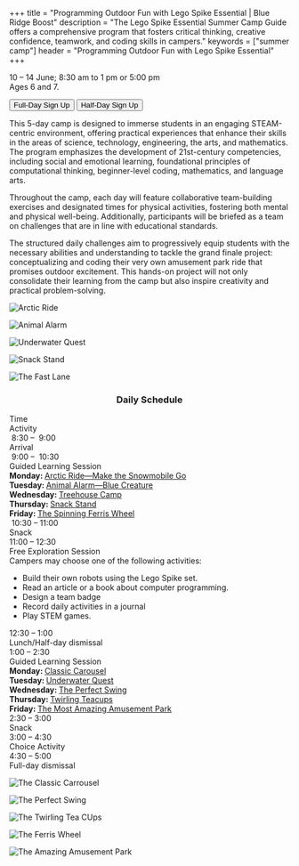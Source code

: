 +++
title = "Programming Outdoor Fun with Lego Spike Essential | Blue Ridge Boost"
description = "The Lego Spike Essential Summer Camp Guide offers a comprehensive program that fosters critical thinking, creative confidence, teamwork, and coding skills in campers."
keywords = ["summer camp"]
header = "Programming Outdoor Fun with Lego Spike Essential"
+++

<p></p>

<div class="container">
    <div class="row pb-1">
        <div class="col-4">
            <p></p>
            <p> 10 &ndash; 14 June; 8:30 am to 1 pm or 5:00 pm</br> 
            Ages 6 and 7.<br>
            <p>
                <a href="https://summer-24-ages-6-to-7-full-day.cheddarup.com"><button class="button-8s" role="button">Full-Day Sign Up</button></a>  <a href="https://summer-24-ages-6-and-7-half-day.cheddarup.com"><button class="button-8s" role="button">Half-Day Sign Up</button></a> <br>
            </p>
        </div>
        <div class="col-8">
            <p>This 5-day camp is designed to immerse students in an engaging STEAM-centric environment, offering practical experiences that enhance their skills in the areas of science, technology, engineering, the arts, and mathematics. The program emphasizes the development of 21st-century competencies, including social and emotional learning, foundational principles of computational thinking, beginner-level coding, mathematics, and language arts.</p>
            <p>Throughout the camp, each day will feature collaborative team-building exercises and designated times for physical activities, fostering both mental and physical well-being. Additionally, participants will be briefed as a team on challenges that are in line with educational standards.</p>
            <p>The structured daily challenges aim to progressively equip students with the necessary abilities and understanding to tackle the grand finale project: conceptualizing and coding their very own amusement park ride that promises outdoor excitement. This hands-on project will not only consolidate their learning from the camp but also inspire creativity and practical problem-solving.
            </p>
        </div>
    </div>
    <div class="row pb-1">
        <div class="col-3">
            <div class="v-stack p-2">
                <p></p>
                <div><img src="/images/camps/spike-essential-intro/U1L2_web_thumbnail.webp" alt="Arctic Ride" class="img-fluid"> </div>
                <p></p>
                <div><img src="/images/camps/spike-essential-intro/U1L4_web_thumbnail.webp" alt="Animal Alarm" class="img-fluid"> </div>
                <p></p>
                <div><img src="/images/camps/spike-essential-intro/U1L5_web_thumbnail.webp" alt="Underwater Quest" class="img-fluid"> </div>
                <p></p>
                <div><img src="/images/camps/spike-essential-intro/U1L6_web_thumbnail.webp" alt="Snack Stand" class="img-fluid"> </div>
                <p></p>
                <div><img src="/images/camps/spike-essential-intro/U2L1_web_thumbnail.webp" alt="The Fast Lane" class="img-fluid"> </div>
            </div>
        </div>
        <div class="col-6">
            <div class="container p-0 m-0 b-0">
                <h3 align="center">Daily Schedule</h3>
                <div class="row py-1 table-header">
                    <div class="col-2 text-center">Time</div>	
                    <div class="col-10">Activity</div>
                </div>
                <div class="row py-1">
                    <div class="col-2 text-center">&nbsp;8:30 &ndash; &nbsp;9:00</div>
                    <div class="col-10">Arrival</div>
                </div>
                <div class="row py-1 table-dark-row">
                    <div class="col-2 text-center">&nbsp;9:00 &ndash; &nbsp;10:30	</div>
                    <div class="col-10 ">Guided Learning Session<br>
                        <b>Monday: </b> <a href="https://education.lego.com/en-us/lessons/spikeessential-great-adventures/spikeessential-arctic-ride/">Arctic Ride—Make the Snowmobile Go</a> <br>
                        <b>Tuesday: </b><a href="https://education.lego.com/en-us/lessons/spikeessential-great-adventures/spikeessential-animal-alarm/">Animal Alarm—Blue Creature</a><br>
                        <b>Wednesday: </b><a href="https://education.lego.com/en-us/lessons/spikeessential-great-adventures/spikeessential-treehouse-camp/">Treehouse Camp</a><br>
                        <b>Thursday: </b><a href="https://education.lego.com/en-us/lessons/spikeessential-amazing-amusement-park/spikeessential-snack-stand/">Snack Stand</a><br>
                        <b>Friday: </b><a href="https://education.lego.com/en-us/lessons/spikeessential-amazing-amusement-park/spikeessential-the-spinning-ferris-wheel/">The Spinning Ferris Wheel</a><br>
                    </div>
                </div>
                <div class="row py-1">
                    <div class="col-2 text-center">&nbsp;10:30 &ndash; 11:00 </div>
                    <div class="col-10">Snack</div>
                </div>
                <div class="row py-1 table-dark-row">
                    <div class="col-2 text-center">11:00 &ndash; 12:30</div>	
                    <div class="col-10">Free Exploration Session <br>
                    Campers may choose one of the following activities:
                    <ul>
                        <li>Build their own robots using the Lego Spike set.</li>
                        <li>Read an article or a book about computer programming.</li>
                        <li>Design a team badge</li>
                        <li>Record daily activities in a journal</li>
                        <li>Play STEM games.</li>
                    </ul>
                    </div>
                </div>
                <div class="row py-1">
                    <div class="col-2 text-center">12:30 &ndash; 1:00</div>
                    <div class="col-10">Lunch/Half-day dismissal</div>
                </div>
                <div class="row py-1 table-dark-row">
                    <div class="col-2 text-center">1:00 &ndash; 2:30</div>	
                    <div class="col-10">Guided Learning Session<br>
                        <b>Monday: </b><a href="https://education.lego.com/en-us/lessons/spikeessential-amazing-amusement-park/spikeessential-classic-carousel/">Classic Carousel</a><br>
                        <b>Tuesday: </b><a href="https://education.lego.com/en-us/lessons/spikeessential-great-adventures/spikeessential-underwater-quest/">Underwater Quest</a><br>
                        <b>Wednesday: </b><a href="https://education.lego.com/en-us/lessons/spikeessential-amazing-amusement-park/spikeessential-the-perfect-swing/">The Perfect Swing</a><br>
                        <b>Thursday: </b><a href="https://education.lego.com/en-us/lessons/spikeessential-amazing-amusement-park/spikeessential-twirling-teacups/">Twirling Teacups</a><br>
                        <b>Friday: </b><a href="https://education.lego.com/en-us/lessons/spikeessential-amazing-amusement-park/spikeessential-the-most-amazing-amusement-park/">The Most Amazing Amusement Park</a><br>
                    </div>
                </div>
                <div class="row py-1">
                    <div class="col-2 text-center">2:30 &ndash; 3:00</div>	
                    <div class="col-10">Snack</div>
                </div>
                <div class="row py-1 table-dark-row">
                    <div class="col-2 text-center">3:00  &ndash;  4:30	</div>
                    <div class="col-10">Choice Activity</div>
                </div>
                <div class="row py-1">
                    <div class="col-2 text-center">4:30  &ndash;  5:00	</div>
                    <div class="col-10">Full-day dismissal</div>
                </div>
            </div>
        </div>
        <div class="col-3">
            <div class="v-stack p-2">
                <p></p>
                <div><img src="/images/camps/spike-essential-intro/U2L2_web_thumbnail.webp" alt="The Classic Carrousel" class="img-fluid"> </div>
                <p></p>
                <div><img src="/images/camps/spike-essential-intro/U2L3_web_thumbnail.webp" alt="The Perfect Swing" class="img-fluid"> </div>
                <p></p>
                <div><img src="/images/camps/spike-essential-intro/U2L4_web_thumbnail.webp" alt="The Twirling Tea CUps" class="img-fluid"> </div>
                <p></p>
                <div><img src="/images/camps/spike-essential-intro/U2L6_web_thumbnail.webp" alt="The Ferris Wheel" class="img-fluid"> </div>
                <p></p>
                <div><img src="/images/camps/spike-essential-intro/U2L7_web_thumbnail.webp" alt="The Amazing Amusement Park" class="img-fluid"> </div>
            </div>
        </div>
        </div> <!-- inner container -->
    </div>
</div> <!-- outer container -->